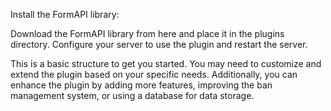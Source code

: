 Install the FormAPI library:

Download the FormAPI library from here and place it in the plugins directory.
Configure your server to use the plugin and restart the server.

This is a basic structure to get you started. You may need to customize and extend the plugin based on your specific needs. Additionally, you can enhance the plugin by adding more features, improving the ban management system, or using a database for data storage.
